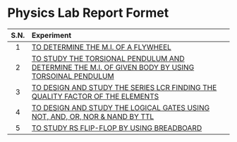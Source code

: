 # Physics Lab Report Formet

| S.N. | **Experiment**                                                                                           |
| :--: | :------------------------------------------------------------------------------------------------------- |
|  1   | [TO DETERMINE THE M.I. OF A FLYWHEEL](Lab1.pdf)                                                          |
|  2   | [TO STUDY THE TORSIONAL PENDULUM AND DETERMINE THE M.I. OF GIVEN BODY BY USING TORSOINAL PENDULUM](Lab2) |
|  3   | [TO DESIGN AND STUDY THE SERIES LCR FINDING THE QUALITY FACTOR OF THE ELEMENTS](Lab3.pdf)                |
|  4   | [TO DESIGN AND STUDY THE LOGICAL GATES USING NOT, AND, OR, NOR & NAND BY TTL](Lab4.pdf)                  |
|  5   | [TO STUDY RS FLIP-FLOP BY USING BREADBOARD](Lab5.pdf)                                                    |
